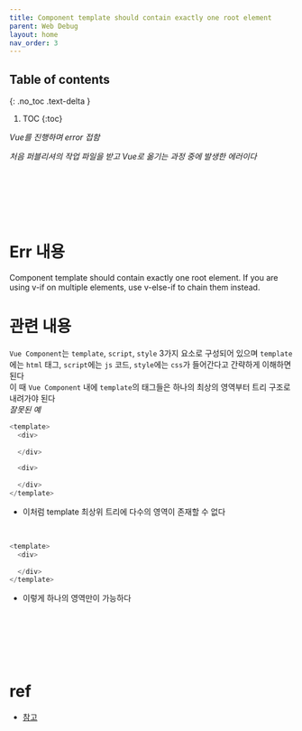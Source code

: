```yaml
---
title: Component template should contain exactly one root element
parent: Web Debug 
layout: home
nav_order: 3
---
```


## Table of contents
{: .no_toc .text-delta }
1. TOC
{:toc}

_Vue를 진행하며 error 접함_

_처음 퍼블리셔의 작업 파일을 받고 Vue로 옮기는 과정 중에 발생한 에러이다_

<br><br><br><br><br>

# Err 내용
Component template should contain exactly one root element. If you are using v-if on multiple elements, use v-else-if to chain them instead. 

# 관련 내용
`Vue Component`는 `template`, `script`, `style` 3가지 요소로 구성되어 있으며 `template`에는 `html` 태그, `script`에는 `js` 코드, `style`에는 `css`가 들어간다고 간략하게 이해하면 된다
<br>
이 때 `Vue Component` 내에 `template`의 태그들은 하나의 최상의 영역부터 트리 구조로 내려가야 된다
<br>
*잘못된 예*
```js
<template>
  <div>
  
  </div>

  <div>
  
  </div>
</template>
```
  + 이처럼 template 최상위 트리에 다수의 영역이 존재할 수 없다
<br>

```js
<template>
  <div>
  
  </div>
</template>
```
  + 이렇게 하나의 영역만이 가능하다
  
<br><br><br><br><br>
# ref
- <a href="https://jainn.tistory.com/318">참고</a>

